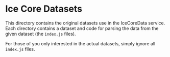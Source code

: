 # Ice Core Datasets
This directory contains the original datasets use in the IceCoreData service. Each directory contains a dataset and code for parsing the data from the given dataset (the `index.js` files).

For those of you only interested in the actual datasets, simply ignore all `index.js` files.
